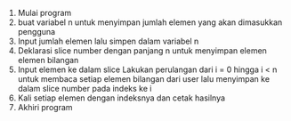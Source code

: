 1. Mulai program
2. buat variabel n untuk menyimpan jumlah elemen yang akan dimasukkan pengguna
3. Input jumlah elemen lalu simpen dalam variabel n
4. Deklarasi slice number dengan panjang n untuk menyimpan elemen elemen bilangan
5. Input elemen ke dalam slice
   Lakukan perulangan dari i = 0 hingga i < n untuk membaca setiap elemen bilangan dari user lalu menyimpan ke dalam slice number pada indeks ke i
6. Kali setiap elemen dengan indeksnya dan cetak hasilnya
7. Akhiri program

